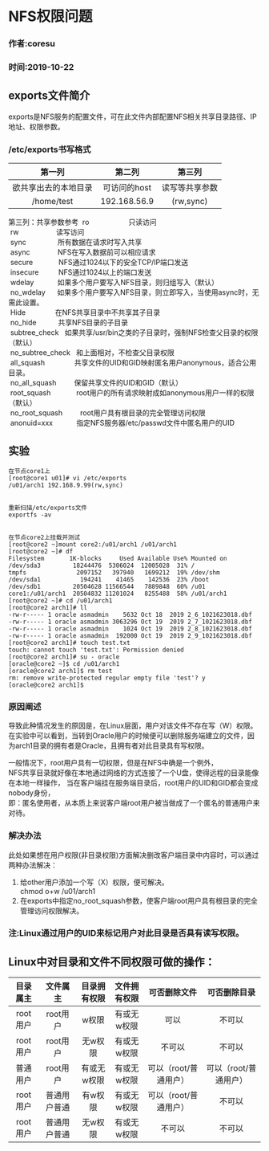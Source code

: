 # NFS权限问题
### 作者:coresu   
### 时间:2019-10-22



## exports文件简介
exports是NFS服务的配置文件，可在此文件内部配置NFS相关共享目录路径、IP地址、权限参数。

### /etc/exports书写格式
| 第一列 | 第二列 | 第三列 |
| :---: | :---: | :---: |
| 欲共享出去的本地目录 | 可访问的host | 读写等共享参数 | 
| /home/test | 192.168.56.9 | (rw,sync) |

第三列：共享参数参考
 ro                       只读访问   
 rw                       读写访问   
 sync                     所有数据在请求时写入共享   
 async                    NFS在写入数据前可以相应请求   
 secure                   NFS通过1024以下的安全TCP/IP端口发送   
 insecure                 NFS通过1024以上的端口发送   
 wdelay                   如果多个用户要写入NFS目录，则归组写入（默认）   
 no_wdelay         如果多个用户要写入NFS目录，则立即写入，当使用async时，无需此设置。   
 Hide                     在NFS共享目录中不共享其子目录   
 no_hide                  共享NFS目录的子目录   
 subtree_check     如果共享/usr/bin之类的子目录时，强制NFS检查父目录的权限（默认）   
 no_subtree_check         和上面相对，不检查父目录权限   
 all_squash               共享文件的UID和GID映射匿名用户anonymous，适合公用目录。   
 no_all_squash            保留共享文件的UID和GID（默认）   
 root_squash              root用户的所有请求映射成如anonymous用户一样的权限（默认）   
 no_root_squash           root用户具有根目录的完全管理访问权限   
 anonuid=xxx              指定NFS服务器/etc/passwd文件中匿名用户的UID


## 实验

```shell
在节点core1上 
[root@core1 u01]# vi /etc/exports 
/u01/arch1 192.168.9.99(rw,sync)


重新扫描/etc/exports文件
exportfs -av


在节点core2上挂载并测试
[root@core2 ~]mount core2:/u01/arch1 /u01/arch1
[root@core2 ~]# df
Filesystem       1K-blocks     Used Available Use% Mounted on
/dev/sda3         18244476  5306024  12005028  31% /
tmpfs              2097152   397940   1699212  19% /dev/shm
/dev/sda1           194241    41465    142536  23% /boot
/dev/sdb1         20504628 11566544   7889848  60% /u01
core1:/u01/arch1  20504832 11201024   8255488  58% /u01/arch1
[root@core2 ~]# cd /u01/arch1
[root@core2 arch1]# ll
-rw-r----- 1 oracle asmadmin    5632 Oct 18  2019 2_6_1021623018.dbf
-rw-r----- 1 oracle asmadmin 3063296 Oct 19  2019 2_7_1021623018.dbf
-rw-r----- 1 oracle asmadmin    1024 Oct 19  2019 2_8_1021623018.dbf
-rw-r----- 1 oracle asmadmin  192000 Oct 19  2019 2_9_1021623018.dbf
[root@core2 arch1]# touch test.txt
touch: cannot touch 'test.txt': Permission denied
[root@core2 arch1]# su - oracle
[oracle@core2 ~]$ cd /u01/arch1
[oracle@core2 arch1]$ rm test 
rm: remove write-protected regular empty file 'test'? y   
[oracle@core2 arch1]$ 
```  

### 原因阐述
导致此种情况发生的原因是，在Linux层面，用户对该文件不存在写（W）权限。   
在实验中可以看到，当转到Oracle用户的时候便可以删除服务端建立的文件，因为arch1目录的拥有者是Oracle，且拥有者对此目录具有写权限。  
  
一般情况下，root用户具有一切权限，但是在NFS中确是一个例外，  
NFS共享目录就好像在本地通过网络的方式连接了一个U盘，使得远程的目录能像在本地一样操作， 
当在客户端挂在服务端目录后，root用户的UID和GID都会变成nobody身份，  
即：匿名使用者，从本质上来说客户端root用户被当做成了一个匿名的普通用户来对待。  

###  解决办法
此处如果想在用户权限(非目录权限)方面解决删改客户端目录中内容时，可以通过两种办法解决：  
1. 给other用户添加一个写（X）权限，便可解决。  
chmod o+w /u01/arch1
2. 在exports中指定no_root_squash参数，使客户端root用户具有根目录的完全管理访问权限解决。



### 注:Linux通过用户的UID来标记用户对此目录是否具有读写权限。

## Linux中对目录和文件不同权限可做的操作：

| 目录属主 | 文件属主 | 目录拥有权限 | 文件拥有权限 | 可否删除文件 | 可否删除目录 | 
| :---: | :-----: | :---: | :---: | :---: | :---: |
| root用户 | root用户 | w权限 | 有或无w权限 | 可以 | 不可以 |
| root用户 | root用户 | 无w权限 | 有或无w权限 | 不可以 | 不可以 |
| 普通用户 | root用户 | 有或无w权限 | 有或无w权限 | 可以（root/普通用户） | 可以（root/普通用户） |
| root用户 | 普通用户普通 | 有w权限 | 有或无w权限 | 可以（root/普通用户） | 不可以 |
| root用户 | 普通用户普通 | 无w权限 | 有或无w权限 | 不可以 | 不可以 |



